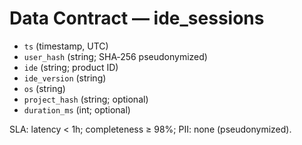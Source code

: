 # Data Contract — ide_sessions

- `ts` (timestamp, UTC)
- `user_hash` (string; SHA‑256 pseudonymized)
- `ide` (string; product ID)
- `ide_version` (string)
- `os` (string)
- `project_hash` (string; optional)
- `duration_ms` (int; optional)

SLA: latency < 1h; completeness ≥ 98%; PII: none (pseudonymized).
